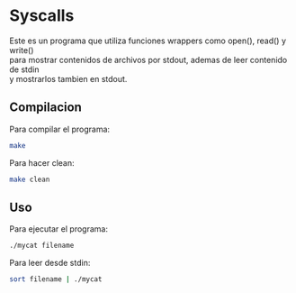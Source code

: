 # Syscalls  
Este es un programa que utiliza funciones wrappers como open(), read() y write()  
para mostrar contenidos de archivos por stdout, ademas de leer contenido de stdin  
y mostrarlos tambien en stdout.  

## Compilacion  
Para compilar el programa:  
```bash
make
```
Para hacer clean:  
```bash
make clean
```

## Uso
Para ejecutar el programa:  
```bash
./mycat filename
```

Para leer desde stdin:
```bash
sort filename | ./mycat
```
